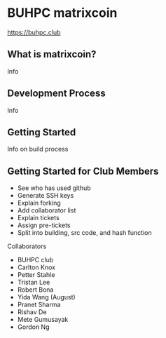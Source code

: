 BUHPC matrixcoin 
================

https://buhpc.club


What is matrixcoin?
----------------

Info

Development Process
-------------------

Info

Getting Started
---------------

Info on build process

Getting Started for Club Members
--------------------------------
 - See who has used github
 - Generate SSH keys
 - Explain forking
 - Add collaborator list
 - Explain tickets
 - Assign pre-tickets
 - Split into building, src code, and hash function

Collaborators
 - BUHPC club
 - Carlton Knox
 - Petter Stahle
 - Tristan Lee
 - Robert Bona
 - Yida Wang (August) 
 - Pranet Sharma
 - Rishav De
 - Mete Gumusayak 
 - Gordon Ng

